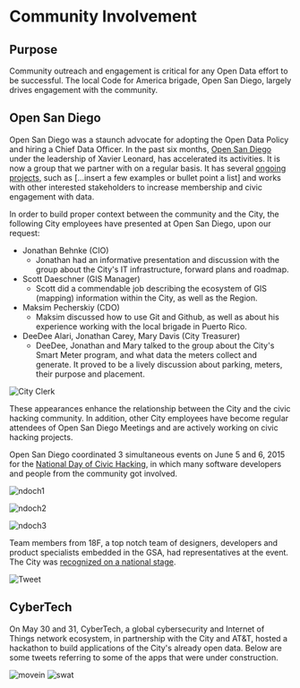 # Community Involvement

## Purpose
Community outreach and engagement is critical for any Open Data effort to be successful.  The local Code for America brigade, Open San Diego, largely drives engagement with the community.

## Open San Diego
Open San Diego was a staunch advocate for adopting the Open Data Policy and hiring a Chief Data Officer.  In the past six months, [Open San Diego](http://opensandiego.org/) under the leadership of Xavier Leonard, has accelerated its activities.  It is now a group that we partner with on a regular basis.  It has several [ongoing projects](https://github.com/opensandiego), such as [...insert a few examples or bullet point a list] and works with other interested stakeholders to increase membership and civic engagement with data.

In order to build proper context between the community and the City, the following City employees have presented at Open San Diego, upon our request:

* Jonathan Behnke (CIO)
    - Jonathan had an informative presentation and discussion with the group about the City's IT infrastructure, forward plans and roadmap.
* Scott Daeschner (GIS Manager)
    - Scott did a commendable job describing the ecosystem of GIS (mapping) information within the City, as well as the Region.
* Maksim Pecherskiy (CDO)
    - Maksim discussed how to use Git and Github, as well as about his experience working with the local brigade in Puerto Rico.
* DeeDee Alari, Jonathan Carey, Mary Davis (City Treasurer)
    - DeeDee, Jonathan and Mary talked to the group about the City's Smart Meter program, and what data the meters collect and generate. It proved to be a lively discussion about parking, meters, their purpose and placement.  

![City Clerk](http://mrm-random.s3.amazonaws.com/dz/2015-05-19%2018.03.23.jpg)

These appearances enhance the relationship between the City and the civic hacking community.  In addition, other City employees have become regular attendees of Open San Diego Meetings and are actively working on civic hacking projects.

Open San Diego coordinated 3 simultaneous events on June 5 and 6, 2015 for the [National Day of Civic Hacking](http://hackforchange.org/events/code-for-san-diego-national-day-event/), in which many software developers and people from the community got involved.  

![ndoch1](http://mrm-random.s3.amazonaws.com/dz/AVr3uRXiHqmGteWuWMqtwhcygfx5ShuioInQX2_Xx1Y.jpg)

![ndoch2](http://mrm-random.s3.amazonaws.com/dz/NVp6Byiw2AB7R59fSpmA1w5F6cSjYqxuNtHqxNsr1rQ.jpg)

![ndoch3](http://mrm-random.s3.amazonaws.com/dz/CemANb4rDHMV_1PBT7KeJpdXK9PUMB9CxtK_HYXFyFw.jpg)

Team members from 18F, a top notch team of designers, developers and product specialists embedded in the GSA, had representatives at the event.  The City was [recognized on a national stage](https://18f.gsa.gov/2015/06/11/18f-at-national-civic-hacking-day/). 

![Tweet](http://take.ms/mdrLE)

## CyberTech 
On May 30 and 31, CyberTech, a global cybersecurity and Internet of Things network ecosystem, in partnership with the City and AT&T, hosted a hackathon to build applications of the City's already open data.  Below are some tweets referring to some of the apps that were under construction.

![movein](http://take.ms/CvMRt)
![swat](http://take.ms/w8W10)

